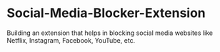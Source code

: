 # Social-Media-Blocker-Extension
Building an extension that helps in blocking social media websites like Netflix, Instagram, Facebook, YouTube, etc. 
